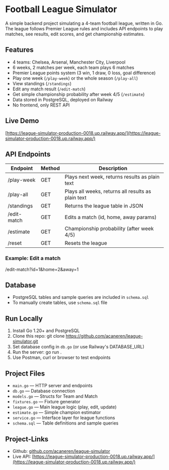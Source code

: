 # Football League Simulator

A simple backend project simulating a 4-team football league, written in Go.  
The league follows Premier League rules and includes API endpoints to play matches, see results, edit scores, and get championship estimates.

## Features

- 4 teams: Chelsea, Arsenal, Manchester City, Liverpool
- 6 weeks, 2 matches per week, each team plays 6 matches
- Premier League points system (3 win, 1 draw, 0 loss, goal difference)
- Play one week (`/play-week`) or the whole season (`/play-all`)
- View standings (`/standings`)
- Edit any match result (`/edit-match`)
- Get simple championship probability after week 4/5 (`/estimate`)
- Data stored in PostgreSQL, deployed on Railway
- No frontend, only REST API

## Live Demo

[https://league-simulator-production-0018.up.railway.app/](https://league-simulator-production-0018.up.railway.app/)

## API Endpoints

| Endpoint       | Method | Description                                        |
|----------------|--------|----------------------------------------------------|
| /play-week     | GET    | Plays next week, returns results as plain text     |
| /play-all      | GET    | Plays all weeks, returns all results as plain text |
| /standings     | GET    | Returns the league table in JSON                   |
| /edit-match    | GET    | Edits a match (id, home, away params)              |
| /estimate      | GET    | Championship probability (after week 4/5)          |
| /reset         | GET    | Resets the league                                  |

### Example: Edit a match

/edit-match?id=1&home=2&away=1


## Database

- PostgreSQL tables and sample queries are included in `schema.sql`
- To manually create tables, use `schema.sql` file

## Run Locally

1. Install Go 1.20+ and PostgreSQL
2. Clone this repo: git clone https://github.com/acaneren/league-simulator.git
3. Set database config in `db.go` (or use Railway's DATABASE_URL)
4. Run the server: go run .
5. Use Postman, curl or browser to test endpoints

## Project Files

- `main.go`       — HTTP server and endpoints
- `db.go`         — Database connection
- `models.go`     — Structs for Team and Match
- `fixtures.go`   — Fixture generator
- `league.go`     — Main league logic (play, edit, update)
- `estimate.go`   — Simple champion estimator
- `service.go`    — Interface layer for league functions
- `schema.sql`    — Table definitions and sample queries

## Project-Links

- Github: [github.com/acaneren/league-simulator](https://github.com/acaneren/league-simulator)
- Live API: [https://league-simulator-production-0018.up.railway.app/](https://league-simulator-production-0018.up.railway.app/)
